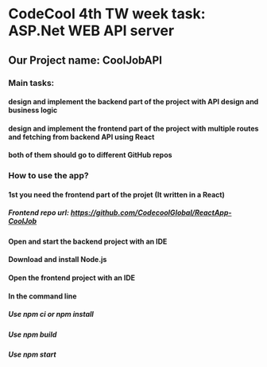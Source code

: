 # CodeCool 4th TW week task: ASP.Net WEB API server
## Our Project name: CoolJobAPI

### Main tasks:
#### design and implement the backend part of the project with API design and business logic
#### design and implement the frontend part of the project with multiple routes and fetching from backend API using React
#### both of them should go to different GitHub repos

### How to use the app?
#### 1st you need the frontend part of the projet (It written in a React)
##### Frontend repo url: https://github.com/CodecoolGlobal/ReactApp-CoolJob
#### Open and start the backend project with an IDE
#### Download and install Node.js
#### Open the frontend project with an IDE
#### In the command line
##### Use npm ci or npm install
##### Use npm build
##### Use npm start
